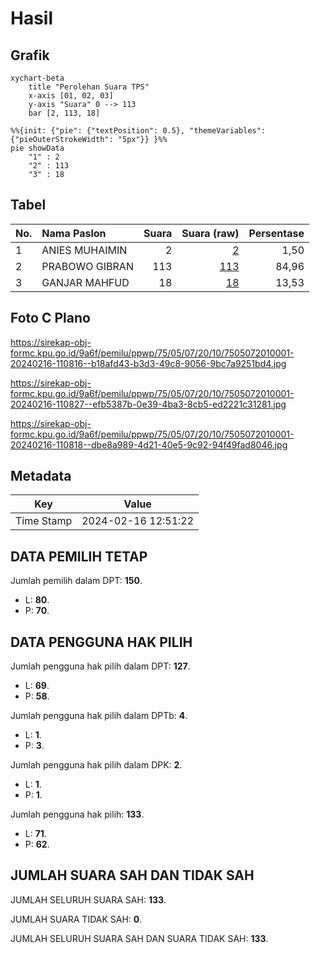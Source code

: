 # Hasil

## Grafik

```mermaid
xychart-beta
    title "Perolehan Suara TPS"
    x-axis [01, 02, 03]
    y-axis "Suara" 0 --> 113
    bar [2, 113, 18]
```

```mermaid
%%{init: {"pie": {"textPosition": 0.5}, "themeVariables": {"pieOuterStrokeWidth": "5px"}} }%%
pie showData
    "1" : 2
    "2" : 113
    "3" : 18
```

## Tabel

| No. | Nama Paslon    | Suara | Suara (raw) | Persentase |
|:--- |:-------------- | -----:| -----------:| ----------:|
| 1   | ANIES MUHAIMIN | 2     | [2][p-1]    | 1,50       |
| 2   | PRABOWO GIBRAN | 113   | [113][p-2]  | 84,96      |
| 3   | GANJAR MAHFUD  | 18    | [18][p-3]   | 13,53      |


[p-1]: https://github.com/gigit-pemilu/pemilu-2024-75-gorontalo/blob/main/pilpres/hitung-suara/sub/75-gorontalo/sub/05-gorontalo-utara/sub/07-tomilito/sub/2010-mutiara-laut/sub/001-tps/sub/paslon-1.txt
[p-2]: https://github.com/gigit-pemilu/pemilu-2024-75-gorontalo/blob/main/pilpres/hitung-suara/sub/75-gorontalo/sub/05-gorontalo-utara/sub/07-tomilito/sub/2010-mutiara-laut/sub/001-tps/sub/paslon-2.txt
[p-3]: https://github.com/gigit-pemilu/pemilu-2024-75-gorontalo/blob/main/pilpres/hitung-suara/sub/75-gorontalo/sub/05-gorontalo-utara/sub/07-tomilito/sub/2010-mutiara-laut/sub/001-tps/sub/paslon-3.txt

## Foto C Plano

https://sirekap-obj-formc.kpu.go.id/9a6f/pemilu/ppwp/75/05/07/20/10/7505072010001-20240216-110816--b18afd43-b3d3-49c8-9056-9bc7a9251bd4.jpg

https://sirekap-obj-formc.kpu.go.id/9a6f/pemilu/ppwp/75/05/07/20/10/7505072010001-20240216-110827--efb5387b-0e39-4ba3-8cb5-ed2221c31281.jpg

https://sirekap-obj-formc.kpu.go.id/9a6f/pemilu/ppwp/75/05/07/20/10/7505072010001-20240216-110818--dbe8a989-4d21-40e5-9c92-94f49fad8046.jpg


## Metadata

| Key        | Value               |
| ---------- | ------------------- |
| Time Stamp | 2024-02-16 12:51:22 |


## DATA PEMILIH TETAP

Jumlah pemilih dalam DPT: **150**.
 * L: **80**.
 * P: **70**.

## DATA PENGGUNA HAK PILIH

Jumlah pengguna hak pilih dalam DPT: **127**.
 * L: **69**.
 * P: **58**.

Jumlah pengguna hak pilih dalam DPTb: **4**.
 * L: **1**.
 * P: **3**.

Jumlah pengguna hak pilih dalam DPK: **2**.
 * L: **1**.
 * P: **1**.

Jumlah pengguna hak pilih: **133**.
 * L: **71**.
 * P: **62**.

## JUMLAH SUARA SAH DAN TIDAK SAH

JUMLAH SELURUH SUARA SAH: **133**.

JUMLAH SUARA TIDAK SAH: **0**.

JUMLAH SELURUH SUARA SAH DAN SUARA TIDAK SAH: **133**.



